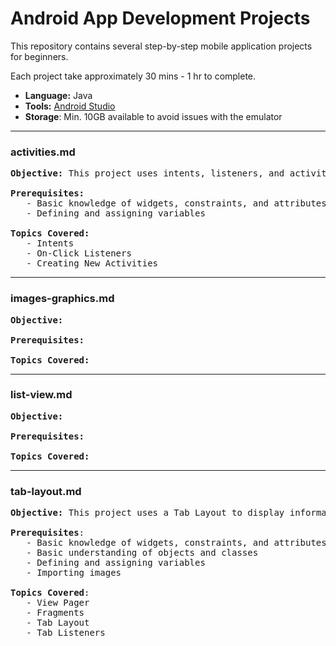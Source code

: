 # Android App Development Projects

This repository contains several step-by-step mobile application projects for beginners. 

Each project take approximately 30 mins - 1 hr to complete.

- **Language:** Java
- **Tools:** [Android Studio](https://developer.android.com/studio)
- **Storage**: Min. 10GB available to avoid issues with the emulator

---
### activities.md

<pre>
<b>Objective:</b> This project uses intents, listeners, and activities to navigate between a multi-screen application. 

<b>Prerequisites:</b>
   - Basic knowledge of widgets, constraints, and attributes
   - Defining and assigning variables

<b>Topics Covered:</b>
   - Intents
   - On-Click Listeners
   - Creating New Activities
</pre>

---
### images-graphics.md

<pre>
<b>Objective:</b>

<b>Prerequisites:</b>

<b>Topics Covered:</b>
</pre>

---
### list-view.md

<pre>
<b>Objective:</b>

<b>Prerequisites:</b>

<b>Topics Covered:</b>
</pre>

---

### tab-layout.md

<pre>
<b>Objective:</b> This project uses a Tab Layout to display information about a particular animal. 
    
<b>Prerequisites</b>:
   - Basic knowledge of widgets, constraints, and attributes
   - Basic understanding of objects and classes
   - Defining and assigning variables
   - Importing images
    
<b>Topics Covered</b>:
   - View Pager
   - Fragments
   - Tab Layout
   - Tab Listeners    
</pre>

